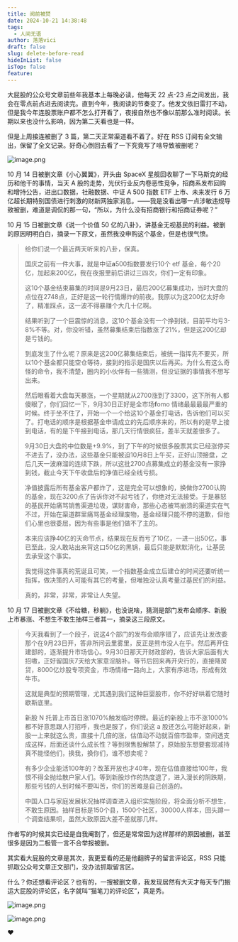 ```yaml
---
title: 阅前被焚
date: 2024-10-21 14:38:48
tags:
  - 人间无语
author: 落落vici
draft: false
slug: delete-before-read
hideInList: false
isTop: false
feature:
---
```

大屁股的公众号文章前些年我基本上每晚必读，他每天 22 点-23 点之间发出，我会在零点前点进去阅读完。直到今年，我阅读的节奏变了。他发文依旧雷打不动，但是我今年连股票账户都不怎么打开看了，夜报自然也不像以前那么准时阅读。长期以来也没什么影响，因为第二天看也是一样。

但是上周接连被删了 3 篇，第二天正常渠道看不着了。好在 RSS 订阅有全文输出，保留了全文记录。好奇心倒回去看了一下究竟写了啥导致被删呢？

![image.png](https://img.hux.ink/image/2024/10/202410211600278.png)


10 月 14 日被删文章《小心翼翼》，开头由 SpaceX 星舰回收聊了一下马斯克的经历和他干的事情，当天 A 股的走势，光伏行业反内卷恶性竞争，招商系发布回购和增持公告，进出口数据，社融数据、中证 A 500 指数 ETF 上市、未来发行 6 万亿超长期特别国债进行刺激的财新网独家消息。——我是没看出哪一点涉敏违规导致被删，难道是调侃的那一句，“所以，为什么没有招商银行和招商证券呢？”

10 月 15 日被删文章《说一个价值 50 亿的八卦》，讲基金无视基民的利益。被删的原因明明白白，摘录一下原文，虽然我没申购这个基金，但是也很气愤。

> 给你们说一个最近两天听来的八卦，保真。
> 
> 国庆之前有一件大事，就是中证**a**500指数要发行10个 etf 基金，每个20亿，加起来200亿，我在夜报里前后讲过三四次，你们一定有印象。
>   
> 这10个基金结束募集的时间是9月23日，最后200亿募集成功，当时大盘的点位在2748点，正好是这一轮行情爆炸的前夜。我原以为这200亿太好命了，精准踩点，这一波不得暴赚个大几十亿啊。
> 
> 结果听到了一个巨震惊的消息，这10个基金没有一个挣到钱，目前平均亏3-8%不等。对，你没听错，虽然募集结束后指数涨了21%，但是这200亿却是亏钱的。  
> 
> 到底发生了什么呢？原来是这200亿募集结束后，被统一指挥先不要买，所以10个基金都只能空仓等待，接到的指示是国庆以后再买。为什么有这么奇怪的命令，我不清楚，圈内的小伙伴有一些猜测，但没证据的事情我不想写出来。  
> 
> 然后眼看着大盘每天暴涨，一个星期就从2700涨到了3300，这下所有人都傻眼了，你们回忆一下，9月30日正好是全市场**f**omo 情绪最最最最严重的时候。终于坐不住了，开始一个一个给这10个基金打电话，告诉他们可以买了。打电话的顺序是根据基金申请成立的先后顺序来的，所以有的是早上接到电话，有的是下午接到电话，那几天行情很疯狂，差半天就差很多了。
> 
> 9月30日大盘的中位数是+9.9%，到了下午的时候很多股票其实已经涨停买不进去了，没办法，这些基金只能被迫10月8日上午买，正好山顶接盘，之后几天一波麻溜的连续下跌，所以这批2700点募集成立的基金没有一家挣到钱，截止今天下午收盘后的净值已经全线亏损。  
> 
> 净值披露后所有基金客户都炸了，这是完全可以想象的，换做你2700认购的基金，现在3200点了告诉你对不起亏钱了，你绝对无法接受。于是暴怒的基民开始痛骂销售渠道垃圾，谋财害命，那些心态被骂崩溃的渠道实在气不过，开始在渠道群里痛骂基金经理废物，基金经理只能不停的道歉，但他们心里也很委屈，因为有些事是他们做不了主的。  
> 
> 本来应该挣40亿的天命节点，结果现在反而亏了10亿，一进一出50亿，事已至此，没人敢站出来背这口50亿的黑锅，最后只能是默默消化，让基民去承受这个事实。  
> 
> 我觉得这件事真的荒诞且可笑，一个指数基金成立后建仓的时间还要听统一指挥，做决策的人可能有其它的考量，但唯独没认真考量过基民们的利益。  
> 
> 真的，非常，非常，非常让人失望。

10 月 17 日被删文章《不给糖，秒躺》，也没说啥，猜测是部门发布会顺序、新股上市暴涨、不想生不敢生抽样三者其一，摘录这三段原文。

> 今天我看到了一个段子，说这4个部门的发布会顺序错了，应该先让发改委那个在9月23日开，答非所问云里雾里，反正是熊市没人在乎。然后再开住建部的，逐渐提升市场信心。9月30日那天开财政部的，告诉大家后面有大招嗷，正好留国庆7天给大家意淫脑补。等节后回来再开央行的，直接降房贷，8000亿炒股专项资金，市场情绪一路向上，大家有序进场，形成有效牛市。
> 
> 这就是典型的预期管理，尤其遇到我们这种巨婴股市，你不好好哄着它随时歇斯底里。
> 
> 新股 N 托普上市首日涨1070%触发临时停牌。最近的新股上市不涨1000%都不好意思跟人打招呼，我也是服了，你们说这 a 股还怎么可能好起来，新股一上来就这么贵，直接十几倍的涨，估值动不动就百倍市盈率，空间透支成这样，后面还谈什么成长性？等到限售股解禁了，原始股东想要套现减持真不能怪他们，换我，换你们，谁不想卖呢？
> 
> 有多少企业能活100年的？改革开放也才40年，现在估值直接给100年，我恨不得全抛给散户家人们。等到新股炒作的热度退了，进入漫长的阴跌期，那些亏钱的人到时候不要叫苦，你们的苦难是自己创造的。
> 
> 中国人口与家庭发展状况抽样调查进入组织实施阶段，将全面分析不想生，不敢生原因。抽样目标是150个县，1500个社区，30000人样本，回头蹲一个调查结果呗，虽然大致原因大差不差就那几样。

作者写的时候其实已经是自我阉割了，但还是常常因为这样那样的原因被删，甚至很多是因为二极管一言不合举报被删。

其实看大屁股的文章是其次，我更爱看的还是他翻牌子的留言评论区，RSS 只能抓取公众号文章正文部门，没办法抓取留言区。

什么？你还想看评论区？也有的，一搜被删文章，我发现居然有大天才每天专门搬运大屁股的评论区，名字就叫“猫笔刀的评论区”，真是秀。

![image.png](https://img.hux.ink/image/2024/10/202410211555986.png)

![image.png](https://img.hux.ink/image/2024/10/202410211558120.png)


❤